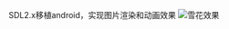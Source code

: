 SDL2.x移植android，实现图片渲染和动画效果
![雪花效果](https://github.com/samychen/SDLImage/blob/master/%E9%9B%AA%E8%8A%B1%E6%95%88%E6%9E%9C.gif?raw=true)
